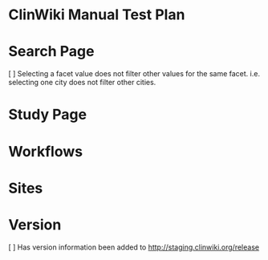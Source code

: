 
# ClinWiki Manual Test Plan

# Search Page
[ ] Selecting a facet value does not filter other values for the same facet.  i.e. selecting one city does not filter other cities.

# Study Page

# Workflows

# Sites

# Version
[ ] Has version information been added to http://staging.clinwiki.org/release
